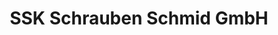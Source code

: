 ---
title: "SSK Schrauben Schmid GmbH"
url: /dresden/ssk-schrauben-schmid-gmbh/
shop: Eisenwaren
---